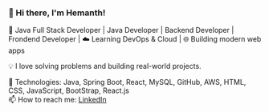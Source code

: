 ### 👋 Hi there, I'm Hemanth!
🚀 Java Full Stack Developer | Java Developer | Backend Developer | Frondend Developer | ☁️ Learning DevOps & Cloud | 🌐 Building modern web apps

💡 I love solving problems and building real-world projects.

🔧 Technologies: Java, Spring Boot, React, MySQL, GitHub, AWS, HTML, CSS, JavaScript, BootStrap, React.js  
📫 How to reach me: [LinkedIn](https://linkedin.com/in/hemanthkumargottapu) 
